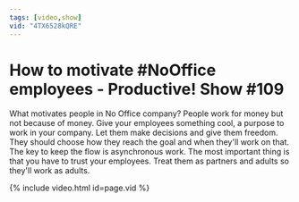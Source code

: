 ```yaml
---
tags: [video,show]
vid: "4TX6528kQRE"
---
```


# How to motivate #NoOffice employees - Productive! Show #109

What motivates people in No Office company? People work for money but not because of money. Give your employees something cool, a purpose to work in your company. Let them make decisions and give them freedom. They should choose how they reach the goal and when they'll work on that. The key to keep the flow is asynchronous work. The most important thing is that you have to trust your employees. Treat them as partners and adults so they'll work as adults.

{% include video.html id=page.vid %}
